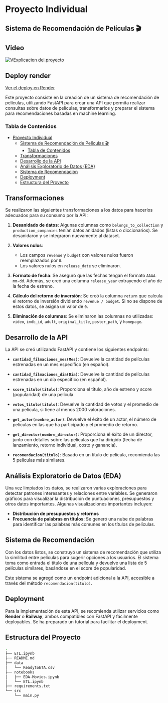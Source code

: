 # Proyecto Individual
## Sistema de Recomendación de Películas 🎬

## Video

[![VExplicacion del proyecto](https://img.youtube.com/vi/CxHV2zSoNKE/0.jpg)](https://www.youtube.com/watch?v=CxHV2zSoNKE)

## Deploy render
[Ver el deploy en Render](https://proyecto-individual-soyhenry.onrender.com/docs)

Este proyecto consiste en la creación de un sistema de recomendación de películas, utilizando FastAPI para crear una API que permita realizar consultas sobre datos de películas, transformarlos y preparar el sistema para recomendaciones basadas en machine learning.

### Tabla de Contenidos
- [Proyecto Individual](#proyecto-individual)
  - [Sistema de Recomendación de Películas 🎬](#sistema-de-recomendación-de-películas-)
    - [Tabla de Contenidos](#tabla-de-contenidos)
  - [Transformaciones](#transformaciones)
  - [Desarrollo de la API](#desarrollo-de-la-api)
  - [Análisis Exploratorio de Datos (EDA)](#análisis-exploratorio-de-datos-eda)
  - [Sistema de Recomendación](#sistema-de-recomendación)
  - [Deployment](#deployment)
  - [Estructura del Proyecto](#estructura-del-proyecto)

## Transformaciones

Se realizaron las siguientes transformaciones a los datos para hacerlos adecuados para su consumo por la API:

1. **Desanidado de datos**: Algunas columnas como `belongs_to_collection` y `production_companies` tenían datos anidados (listas o diccionarios). Se desanidaron y se integraron nuevamente al dataset.
   
2. **Valores nulos**: 
   - Los campos `revenue` y `budget` con valores nulos fueron reemplazados por `0`.
   - Los valores nulos en `release_date` se eliminaron.
   
3. **Formato de fecha**: Se aseguró que las fechas tengan el formato `AAAA-mm-dd`. Además, se creó una columna `release_year` extrayendo el año de la fecha de estreno.
   
4. **Cálculo del retorno de inversión**: Se creó la columna `return` que calcula el retorno de inversión dividiendo `revenue / budget`. Si no se dispone de estos datos, se asigna un valor de `0`.

5. **Eliminación de columnas**: Se eliminaron las columnas no utilizadas: `video`, `imdb_id`, `adult`, `original_title`, `poster_path`, y `homepage`.

## Desarrollo de la API

La API se creó utilizando FastAPI y contiene los siguientes endpoints:

- **`cantidad_filmaciones_mes(Mes)`**: Devuelve la cantidad de películas estrenadas en un mes específico (en español).
  
- **`cantidad_filmaciones_dia(Dia)`**: Devuelve la cantidad de películas estrenadas en un día específico (en español).
  
- **`score_titulo(titulo)`**: Proporciona el título, año de estreno y score (popularidad) de una película.

- **`votos_titulo(titulo)`**: Devuelve la cantidad de votos y el promedio de una película, si tiene al menos 2000 valoraciones.

- **`get_actor(nombre_actor)`**: Devuelve el éxito de un actor, el número de películas en las que ha participado y el promedio de retorno.

- **`get_director(nombre_director)`**: Proporciona el éxito de un director, junto con detalles sobre las películas que ha dirigido (fecha de lanzamiento, retorno individual, costo y ganancia).

- **`recomendacion(titulo)`**: Basado en un título de película, recomienda las 5 películas más similares.

## Análisis Exploratorio de Datos (EDA)

Una vez limpiados los datos, se realizaron varias exploraciones para detectar patrones interesantes y relaciones entre variables. 
Se generaron gráficos para visualizar la distribución de puntuaciones, presupuestos y otros datos importantes. Algunas visualizaciones importantes incluyen:

- **Distribución de presupuestos y retornos**
- **Frecuencia de palabras en títulos**: Se generó una nube de palabras para identificar las palabras más comunes en los títulos de películas.

## Sistema de Recomendación

Con los datos listos, se construyó un sistema de recomendación que utiliza la similitud entre películas para sugerir opciones a los usuarios. El sistema toma como entrada el título de una película y devuelve una lista de 5 películas similares, basándose en el score de popularidad.

Este sistema se agregó como un endpoint adicional a la API, accesible a través del método `recomendacion(titulo)`.

## Deployment

Para la implementación de esta API, se recomienda utilizar servicios como **Render** o **Railway**, ambos compatibles con FastAPI y fácilmente deployables. Se ha preparado un tutorial para facilitar el deployment.

## Estructura del Proyecto

```bash
.
├── ETL.ipynb
├── README.md
├── data
│   └── ReadytoETA.csv
├── notebooks
│   ├── EDA-Movies.ipynb
│   └── ETL.ipynb
├── requirements.txt
└── src
    └── main.py
